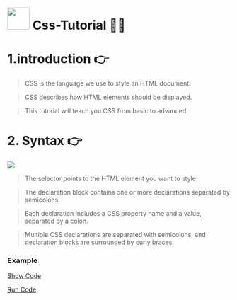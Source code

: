 # <img src="https://cdn-icons-png.flaticon.com/512/732/732190.png" width="50px"> Css-Tutorial 🧑‍🎓


# 1.introduction 👉

>CSS is the language we use to style an HTML document.

>CSS describes how HTML elements should be displayed.

>This tutorial will teach you CSS from basic to advanced.

# 2. Syntax 👉

<img src="https://www.w3schools.com/css/img_selector.gif">

>The selector points to the HTML element you want to style.

>The declaration block contains one or more declarations separated by semicolons.

>Each declaration includes a CSS property name and a value, separated by a colon.

>Multiple CSS declarations are separated with semicolons, and declaration blocks are surrounded by curly braces.

### Example
<a href="https://github.com/codewithkunal404/css-tutorial/blob/main/syntax.html">Show Code</a>

<a href="https://github.com/codewithkunal404/css-tutorial/blob/main/syntax.html">Run Code</a>





 
